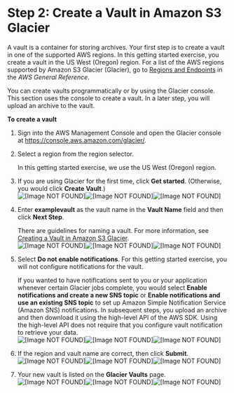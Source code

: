 # Step 2: Create a Vault in Amazon S3 Glacier<a name="getting-started-create-vault"></a>

A vault is a container for storing archives\. Your first step is to create a vault in one of the supported AWS regions\. In this getting started exercise, you create a vault in the US West \(Oregon\) region\. For a list of the AWS regions supported by Amazon S3 Glacier \(Glacier\), go to [Regions and Endpoints](https://docs.aws.amazon.com/general/latest/gr/rande.html#glacier_region) in the *AWS General Reference*\.

You can create vaults programmatically or by using the Glacier console\. This section uses the console to create a vault\. In a later step, you will upload an archive to the vault\.

**To create a vault**

1. Sign into the AWS Management Console and open the Glacier console at [https://console\.aws\.amazon\.com/glacier/](https://console.aws.amazon.com/glacier/)\.

1. Select a region from the region selector\.

   In this getting started exercise, we use the US West \(Oregon\) region\.

1. If you are using Glacier for the first time, click **Get started**\. \(Otherwise, you would click **Create Vault**\.\)  
![\[Image NOT FOUND\]](http://docs.aws.amazon.com/amazonglacier/latest/dev/images/glacier-first-run.png)![\[Image NOT FOUND\]](http://docs.aws.amazon.com/amazonglacier/latest/dev/)![\[Image NOT FOUND\]](http://docs.aws.amazon.com/amazonglacier/latest/dev/)

1. Enter **examplevault** as the vault name in the **Vault Name** field and then click **Next Step**\.

   There are guidelines for naming a vault\. For more information, see [Creating a Vault in Amazon S3 Glacier](creating-vaults.md)\.   
![\[Image NOT FOUND\]](http://docs.aws.amazon.com/amazonglacier/latest/dev/images/glacier-create-vault.png)![\[Image NOT FOUND\]](http://docs.aws.amazon.com/amazonglacier/latest/dev/)![\[Image NOT FOUND\]](http://docs.aws.amazon.com/amazonglacier/latest/dev/)

1. Select **Do not enable notifications**\. For this getting started exercise, you will not configure notifications for the vault\.

   If you wanted to have notifications sent to you or your application whenever certain Glacier jobs complete, you would select **Enable notifications and create a new SNS topic** or **Enable notifications and use an existing SNS topic** to set up Amazon Simple Notification Service \(Amazon SNS\) notifications\. In subsequent steps, you upload an archive and then download it using the high\-level API of the AWS SDK\. Using the high\-level API does not require that you configure vault notification to retrieve your data\.  
![\[Image NOT FOUND\]](http://docs.aws.amazon.com/amazonglacier/latest/dev/images/glacier-create-vault-set-notifications.png)![\[Image NOT FOUND\]](http://docs.aws.amazon.com/amazonglacier/latest/dev/)![\[Image NOT FOUND\]](http://docs.aws.amazon.com/amazonglacier/latest/dev/)

1. If the region and vault name are correct, then click **Submit**\.   
![\[Image NOT FOUND\]](http://docs.aws.amazon.com/amazonglacier/latest/dev/images/glacier-create-vault-review.png)![\[Image NOT FOUND\]](http://docs.aws.amazon.com/amazonglacier/latest/dev/)![\[Image NOT FOUND\]](http://docs.aws.amazon.com/amazonglacier/latest/dev/)

1. Your new vault is listed on the **Glacier Vaults** page\.  
![\[Image NOT FOUND\]](http://docs.aws.amazon.com/amazonglacier/latest/dev/images/glacier-create-vault-list.png)![\[Image NOT FOUND\]](http://docs.aws.amazon.com/amazonglacier/latest/dev/)![\[Image NOT FOUND\]](http://docs.aws.amazon.com/amazonglacier/latest/dev/)